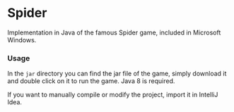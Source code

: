 # Spider
Implementation in Java of the famous Spider game, included in Microsoft Windows.

### Usage
In the `jar` directory you can find the jar file of the game, simply download it and double click on it to run the game. Java 8 is required.

If you want to manually compile or modify the project, import it in IntelliJ Idea.
